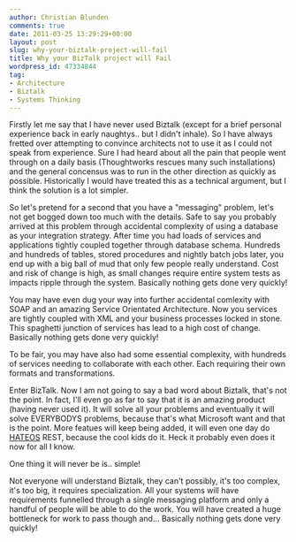 ```yaml
---
author: Christian Blunden
comments: true
date: 2011-03-25 13:29:29+00:00
layout: post
slug: why-your-biztalk-project-will-fail
title: Why your BizTalk project will Fail
wordpress_id: 47334844
tag:
- Architecture
- Biztalk
- Systems Thinking
---
```


Firstly let me say that I have never used Biztalk (except for a brief personal experience back in early naughtys.. but I didn't inhale).  So I have always fretted over attempting to convince architects not to use it as I could not speak from experience.  Sure I had heard about all the pain that people went through on a daily basis (Thoughtworks rescues many such installations) and the general concensus was to run in the other direction as quickly as possible.  Historically I would have treated this as a technical argument, but I think the solution is a lot simpler.

So let's pretend for a second that you have a "messaging" problem, let's not get bogged down too much with the details.  Safe to say you probably arrived at this problem through accidental complexity of using a database as your integration strategy.  After time you had loads of services and applications tightly coupled together through database schema.  Hundreds and hundreds of tables, stored procedures and nightly batch jobs later, you end up with a big ball of mud that only few people really understand.  Cost and risk of change is high, as small changes require entire system tests as impacts ripple through the system.  Basically nothing gets done very quickly!

You may have even dug your way into further accidental comlexity with SOAP and an amazing Service Orientated Architecture. Now you services are tightly coupled with XML and your business processes locked in stone.  This spaghetti junction of services has lead to a high cost of change. Basically nothing gets done very quickly!

To be fair, you may have also had some essential complexity, with hundreds of services needing to collaborate with each other.  Each requiring their own formats and transformations.

Enter BizTalk. Now I am not going to say a bad word about Biztalk, that's not the point.  In fact, I'll even go as far to say that it is an amazing product (having never used it).  It will solve all your problems and eventually it will solve EVERYBODYS problems, because that's what Microsoft want and that is the point.  More featues will keep being added, it will even one day do [HATEOS](http://en.wikipedia.org/wiki/HATEOAS) REST, because the cool kids do it.  Heck it probably even does it now for all I know.

One thing it will never be is.. simple!

Not everyone will understand Biztalk, they can't possibly, it's too complex, it's too big, it requires specialization.  All your systems will have requirements funnelled through a single messaging platform and only a handful of people will be able to do the work.  You will have created a huge bottleneck for work to pass though and... Basically nothing gets done very quickly!
